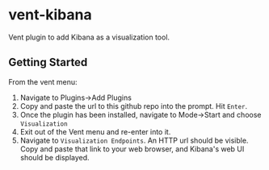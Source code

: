 # vent-kibana

Vent plugin to add Kibana as a visualization tool.

## Getting Started

From the vent menu:

1. Navigate to Plugins->Add Plugins
2. Copy and paste the url to this github repo into the prompt. Hit `Enter`.
3. Once the plugin has been installed, navigate to Mode->Start and choose `Visualization`
4. Exit out of the Vent menu and re-enter into it.
5. Navigate to `Visualization Endpoints`. An HTTP url should be visible. Copy and paste that link to your web browser, and Kibana's web UI should be displayed.
